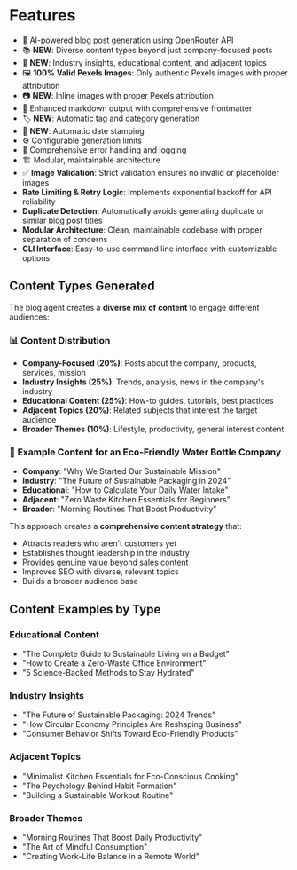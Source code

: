 # Features

- 🤖 AI-powered blog post generation using OpenRouter API
- 📚 **NEW**: Diverse content types beyond just company-focused posts
- 🎯 **NEW**: Industry insights, educational content, and adjacent topics
- 🖼️ **100% Valid Pexels Images**: Only authentic Pexels images with proper attribution
- 📷 **NEW**: Inline images with proper Pexels attribution
- 📝 Enhanced markdown output with comprehensive frontmatter
- 🏷️ **NEW**: Automatic tag and category generation
- 📅 **NEW**: Automatic date stamping
- ⚙️ Configurable generation limits
- 🐛 Comprehensive error handling and logging
- 🏗️ Modular, maintainable architecture
- ✅ **Image Validation**: Strict validation ensures no invalid or placeholder images
- **Rate Limiting & Retry Logic**: Implements exponential backoff for API reliability
- **Duplicate Detection**: Automatically avoids generating duplicate or similar blog post titles
- **Modular Architecture**: Clean, maintainable codebase with proper separation of concerns
- **CLI Interface**: Easy-to-use command line interface with customizable options

## Content Types Generated

The blog agent creates a **diverse mix of content** to engage different audiences:

### 📊 **Content Distribution**

- **Company-Focused (20%)**: Posts about the company, products, services, mission
- **Industry Insights (25%)**: Trends, analysis, news in the company's industry
- **Educational Content (25%)**: How-to guides, tutorials, best practices
- **Adjacent Topics (20%)**: Related subjects that interest the target audience
- **Broader Themes (10%)**: Lifestyle, productivity, general interest content

### 📝 **Example Content for an Eco-Friendly Water Bottle Company**

- **Company**: "Why We Started Our Sustainable Mission"
- **Industry**: "The Future of Sustainable Packaging in 2024"
- **Educational**: "How to Calculate Your Daily Water Intake"
- **Adjacent**: "Zero Waste Kitchen Essentials for Beginners"
- **Broader**: "Morning Routines That Boost Productivity"

This approach creates a **comprehensive content strategy** that:

- Attracts readers who aren't customers yet
- Establishes thought leadership in the industry
- Provides genuine value beyond sales content
- Improves SEO with diverse, relevant topics
- Builds a broader audience base

## Content Examples by Type

### **Educational Content**

- "The Complete Guide to Sustainable Living on a Budget"
- "How to Create a Zero-Waste Office Environment"
- "5 Science-Backed Methods to Stay Hydrated"

### **Industry Insights**

- "The Future of Sustainable Packaging: 2024 Trends"
- "How Circular Economy Principles Are Reshaping Business"
- "Consumer Behavior Shifts Toward Eco-Friendly Products"

### **Adjacent Topics**

- "Minimalist Kitchen Essentials for Eco-Conscious Cooking"
- "The Psychology Behind Habit Formation"
- "Building a Sustainable Workout Routine"

### **Broader Themes**

- "Morning Routines That Boost Daily Productivity"
- "The Art of Mindful Consumption"
- "Creating Work-Life Balance in a Remote World" 